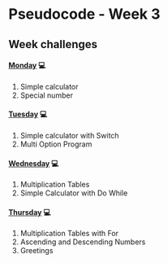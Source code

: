 # Pseudocode - Week 3

## Week challenges

#### [Monday](https://github.com/gabrielafh9/core-code-from-scratch-readme/blob/main/Week%203/Monday.md) 💻
1. Simple calculator
2. Special number

#### [Tuesday](https://github.com/gabrielafh9/core-code-from-scratch-readme/blob/main/Week%203/Tuesday.md) 💻
1. Simple calculator with Switch
3. Multi Option Program

#### [Wednesday](https://github.com/gabrielafh9/core-code-from-scratch-readme/blob/main/Week%203/Wednesday.md) 💻
1. Multiplication Tables
2. Simple Calculator with Do While

#### [Thursday](https://github.com/gabrielafh9/core-code-from-scratch-readme/blob/main/Week%203/Thursday.md) 💻
1. Multiplication Tables with For
2. Ascending and Descending Numbers
3. Greetings
